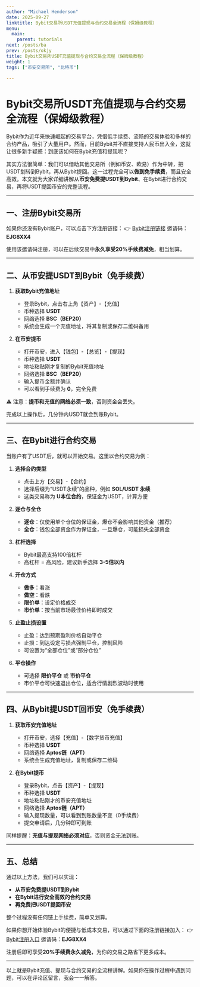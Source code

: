 ```yaml
---
author: "Michael Henderson"
date: 2025-09-27
linktitle: Bybit交易所USDT充值提现与合约交易全流程（保姆级教程）
menu:
  main:
    parent: tutorials
next: /posts/ba
prev: /posts/okjy
title: Bybit交易所USDT充值提现与合约交易全流程（保姆级教程）
weight: 1
tags: ["币安交易所", "比特币"]

---
```

# Bybit交易所USDT充值提现与合约交易全流程（保姆级教程）

Bybit作为近年来快速崛起的交易平台，凭借低手续费、流畅的交易体验和多样的合约产品，吸引了大量用户。然而，目前Bybit并不直接支持人民币出入金，这就让很多新手疑惑：到底该如何在Bybit充值和提现呢？

其实方法很简单：我们可以借助其他交易所（例如币安、欧易）作为中转，把USDT划转到Bybit，再从Bybit提回。这一过程完全可以**做到免手续费**，而且安全高效。本文就为大家详细讲解从**币安免费提USDT到Bybit**、在Bybit进行合约交易，再将USDT提回币安的完整流程。

---

## 一、注册Bybit交易所

如果你还没有Bybit账户，可以点击下方注册链接：
👉 [Bybit注册链接](https://www.bybitglobal.com/invite?ref=EJG8XX4)
邀请码：**EJG8XX4**

使用该邀请码注册，可以在后续交易中**永久享受20%手续费减免**，相当划算。

---

## 二、从币安提USDT到Bybit（免手续费）

1. **获取Bybit充值地址**

   * 登录Bybit，点击右上角【资产】-【充值】
   * 币种选择 **USDT**
   * 网络选择 **BSC（BEP20）**
   * 系统会生成一个充值地址，将其复制或保存二维码备用

2. **在币安提币**

   * 打开币安，进入【钱包】-【总览】-【提现】
   * 币种选择 **USDT**
   * 地址粘贴刚才复制的Bybit充值地址
   * 网络选择 **BSC（BEP20）**
   * 输入提币金额并确认
   * 可以看到手续费为 **0**，完全免费

⚠️ 注意：**提币和充值的网络必须一致**，否则资金会丢失。

完成以上操作后，几分钟内USDT就会到账Bybit。

---

## 三、在Bybit进行合约交易

当账户有了USDT后，就可以开始交易。这里以合约交易为例：

1. **选择合约类型**

   * 点击上方【交易】-【合约】
   * 选择后缀为“USDT永续”的品种，例如 **SOL/USDT 永续**
   * 这类交易称为 **U本位合约**，保证金为USDT，计算方便

2. **逐仓与全仓**

   * **逐仓**：仅使用单个仓位的保证金，爆仓不会影响其他资金（推荐）
   * **全仓**：钱包全部资金作为保证金，一旦爆仓，可能损失全部资金

3. **杠杆选择**

   * Bybit最高支持100倍杠杆
   * 高杠杆 = 高风险，建议新手选择 **3-5倍以内**

4. **开仓方式**

   * **做多**：看涨
   * **做空**：看跌
   * **限价单**：设定价格成交
   * **市价单**：按当前市场最佳价格即时成交

5. **止盈止损设置**

   * 止盈：达到预期盈利价格自动平仓
   * 止损：到达设定亏损点强制平仓，控制风险
   * 可设置为“全部仓位”或“部分仓位”

6. **平仓操作**

   * 可选择 **限价平仓** 或 **市价平仓**
   * 市价平仓可快速退出仓位，适合行情剧烈波动时使用

---

## 四、从Bybit提USDT回币安（免手续费）

1. **获取币安充值地址**

   * 打开币安，选择【充值】-【数字货币充值】
   * 币种选择 **USDT**
   * 网络选择 **Aptos链（APT）**
   * 系统会生成充值地址，复制或保存二维码

2. **在Bybit提币**

   * 登录Bybit，点击【资产】-【提现】
   * 币种选择 **USDT**
   * 地址粘贴刚才的币安充值地址
   * 网络选择 **Aptos链（APT）**
   * 输入提现数量，可以看到到账数量不变（0手续费）
   * 提交申请后，几分钟即可到账

同样提醒：**充值与提现网络必须对应**，否则资金无法到账。

---

## 五、总结

通过以上方法，我们可以实现：

* **从币安免费提USDT到Bybit**
* **在Bybit进行安全高效的合约交易**
* **再免费把USDT提回币安**

整个过程没有任何链上手续费，简单又划算。

如果你想开始体验Bybit的便捷与低成本交易，可以通过下面的注册链接加入：
👉 [Bybit注册入口](https://www.bybitglobal.com/invite?ref=EJG8XX4)
邀请码：**EJG8XX4**

注册后即可享受**20%手续费永久减免**，为你的交易之路省下更多成本。

---

以上就是Bybit充值、提现与合约交易的全流程讲解。如果你在操作过程中遇到问题，可以在评论区留言，我会一一解答。
